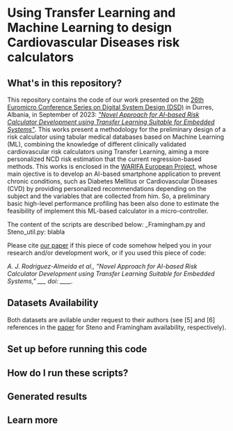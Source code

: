 # Using Transfer Learning and Machine Learning to design Cardiovascular Diseases risk calculators

## What's in this repository?

This repository contains the code of our work presented on the [26th Euromicro Conference Series on Digital System Design (DSD)](https://dsd-seaa2023.com/) in Durres, Albania, in September of 2023: 
[*"Novel Approach for AI-based Risk Calculator Development using Transfer Learning Suitable for Embedded Systems"*](https://dsd-seaa2023.com/). This works present a methodology for the preliminary
design of a risk calculator using tabular medical databases based on Machine Learning (ML), combining the knowledge of different clinically validated cardiovascular risk calculators using Transfer Learning, 
aiming a more personalized NCD risk estimation that the current regression-based methods. This works is enclosed in the [WARIFA European Project](https://www.warifa.eu/), whose main ojective is to 
develop an AI-based smartphone application to prevent chronic conditions, such as Diabetes Mellitus or Cardiovascular Diseases (CVD) by providing personalized recommendations depending on the subject and the variables that are collected from him. So, a preliminary basic high-level performance profiling has been also done to estimate the feasibility of implement this ML-based calculator in a micro-controller. 

The content of the scripts are described below: 
_Framingham.py and Steno_util.py: blabla

Please cite [our paper](https://dsd-seaa2023.com/) if this piece of code somehow helped you in your research and/or development work, or if you used this piece of code: 

*A. J. Rodriguez-Almeida et al., "Novel Approach for AI-based Risk Calculator Development using Transfer Learning Suitable for Embedded Systems," ___ doi: ____.*

## Datasets Availability

Both datasets are avilable under request to their authors (see [5] and [6] references in the [paper](https://dsd-seaa2023.com/) for Steno and Framingham availability, respectively).

## Set up before running this code

## How do I run these scripts?

## Generated results 

## Learn more
